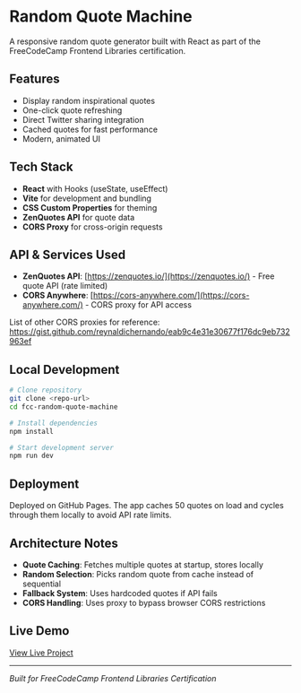 # Random Quote Machine

A responsive random quote generator built with React as part of the FreeCodeCamp Frontend Libraries certification.

## Features
- Display random inspirational quotes
- One-click quote refreshing
- Direct Twitter sharing integration
- Cached quotes for fast performance
- Modern, animated UI

## Tech Stack
- **React** with Hooks (useState, useEffect)
- **Vite** for development and bundling
- **CSS Custom Properties** for theming
- **ZenQuotes API** for quote data
- **CORS Proxy** for cross-origin requests

## API & Services Used
- **ZenQuotes API**: [https://zenquotes.io/](https://zenquotes.io/) - Free quote API (rate limited)
- **CORS Anywhere**: [https://cors-anywhere.com/](https://cors-anywhere.com/) - CORS proxy for API access
  
List of other CORS proxies for reference: https://gist.github.com/reynaldichernando/eab9c4e31e30677f176dc9eb732963ef

## Local Development

```bash
# Clone repository
git clone <repo-url>
cd fcc-random-quote-machine

# Install dependencies
npm install

# Start development server
npm run dev
```

## Deployment
Deployed on GitHub Pages. The app caches 50 quotes on load and cycles through them locally to avoid API rate limits.

## Architecture Notes
- **Quote Caching**: Fetches multiple quotes at startup, stores locally
- **Random Selection**: Picks random quote from cache instead of sequential
- **Fallback System**: Uses hardcoded quotes if API fails
- **CORS Handling**: Uses proxy to bypass browser CORS restrictions

## Live Demo
[View Live Project](https://codedstrings.github.io/fcc-random-quote-generator/)

---
*Built for FreeCodeCamp Frontend Libraries Certification*
